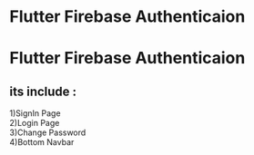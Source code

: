 # Flutter Firebase Authenticaion

<h1>Flutter Firebase Authenticaion </h1>
<h2>its include :</h2>
<p1>1)SignIn Page</p1><br>
<p1>2)Login Page</p1><br>
<p1>3)Change Password</p1><br>
<p1>4)Bottom Navbar</p1>
